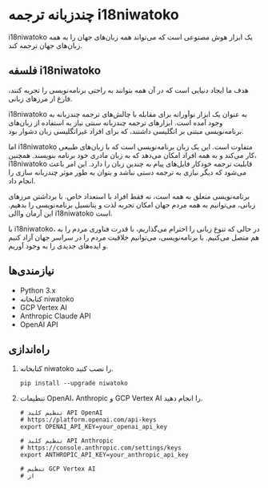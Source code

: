 # چندزبانه ترجمه i18niwatoko

i18niwatoko یک ابزار هوش مصنوعی است که می‌تواند همه زبان‌های جهان را به همه زبان‌های جهان ترجمه کند.

## فلسفه i18niwatoko

هدف ما ایجاد دنیایی است که در آن همه بتوانند به راحتی برنامه‌نویسی را تجربه کنند، فارغ از مرزهای زبانی.

i18niwatoko به عنوان یک ابزار نوآورانه برای مقابله با چالش‌های ترجمه چندزبانه به وجود آمده است. ابزارهای ترجمه چندزبانه سنتی نیاز به استفاده از زبان‌های برنامه‌نویسی مبتنی بر انگلیسی داشتند، که برای افراد غیرانگلیسی زبان دشوار بود.

اما i18niwatoko متفاوت است. این یک زبان برنامه‌نویسی است که با زبان‌های طبیعی کار می‌کند و به همه افراد امکان می‌دهد که به زبان مادری خود برنامه بنویسند. همچنین، i18niwatoko قابلیت ترجمه خودکار فایل‌های پیام به چندین زبان را دارد. این امر باعث می‌شود که دیگر نیازی به ترجمه دستی نباشد و بتوان به طور موثر چندزبانه سازی را انجام داد.

برنامه‌نویسی متعلق به همه است، نه فقط افراد با استعداد خاص. با برداشتن مرزهای زبانی، می‌توانیم به همه مردم جهان امکان تجربه لذت و پتانسیل برنامه‌نویسی را بدهیم. این آرمان واالی i18niwatoko است.

با i18niwatoko، در حالی که تنوع زبانی را احترام می‌گذاریم، با قدرت فناوری مردم را به هم متصل می‌کنیم. با برنامه‌نویسی، می‌توانیم خلاقیت مردم را در سراسر جهان آزاد کنیم و ایده‌های جدیدی را به وجود آوریم.

## نیازمندی‌ها

- Python 3.x
- کتابخانه niwatoko
- GCP Vertex AI
- Anthropic Claude API
- OpenAI API

## راه‌اندازی

1. کتابخانه niwatoko را نصب کنید.

   ```
   pip install --upgrade niwatoko
   ```

2. تنظیمات OpenAI، Anthropic و GCP Vertex AI را انجام دهید.

   ```
   # تنظیم کلید API OpenAI
   # https://platform.openai.com/api-keys
   export OPENAI_API_KEY=your_openai_api_key
   
   # تنظیم کلید API Anthropic
   # https://console.anthropic.com/settings/keys
   export ANTHROPIC_API_KEY=your_anthropic_api_key
   
   # تنظیم GCP Vertex AI
   # از